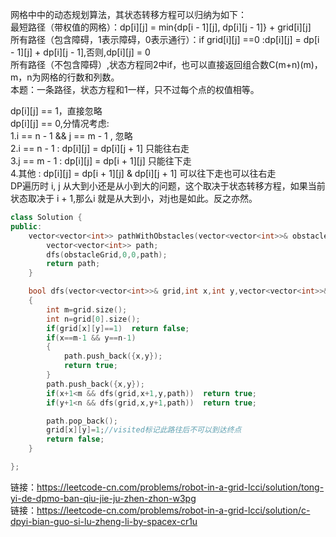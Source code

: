 网格中中的动态规划算法，其状态转移方程可以归纳为如下：  
最短路径（带权值的网格）：dp[i][j] = min{dp[i - 1][j], dp[i][j - 1]} + grid[i][j]  
所有路径（包含障碍，1表示障碍，0表示通行）：if grid[i][j] ==0 :dp[i][j] = dp[i - 1][j] + dp[i][j - 1],否则,dp[i][j] = 0  
所有路径（不包含障碍）,状态方程同2中if，也可以直接返回组合数C(m+n)(m)，m，n为网格的行数和列数。  
本题：一条路径，状态方程和1一样，只不过每个点的权值相等。  
  
dp[i][j] == 1，直接忽略  
dp[i][j] == 0,分情况考虑:  
1.i == n - 1 && j == m - 1 , 忽略  
2.i == n - 1 : dp[i][j] = dp[i][j + 1] 只能往右走  
3.j == m - 1 : dp[i][j] = dp[i + 1][j] 只能往下走  
4.其他 : dp[i][j] = dp[i + 1][j] & dp[i][j + 1] 可以往下走也可以往右走  
DP遍历时 i, j 从大到小还是从小到大的问题，这个取决于状态转移方程，如果当前状态取决于 i + 1,那么i 就是从大到小，对j也是如此。反之亦然。  

```C++
class Solution {
public:
    vector<vector<int>> pathWithObstacles(vector<vector<int>>& obstacleGrid) {
        vector<vector<int>> path;
        dfs(obstacleGrid,0,0,path);
        return path;
    }

    bool dfs(vector<vector<int>>& grid,int x,int y,vector<vector<int>>& path)
    {
        int m=grid.size();
        int n=grid[0].size();
        if(grid[x][y]==1)  return false;
        if(x==m-1 && y==n-1)
        {
            path.push_back({x,y});
            return true;
        }
        path.push_back({x,y});
        if(x+1<m && dfs(grid,x+1,y,path))  return true;
        if(y+1<n && dfs(grid,x,y+1,path))  return true;

        path.pop_back();
        grid[x][y]=1;//visited标记此路往后不可以到达终点
        return false;
    }

};
```
  

链接：https://leetcode-cn.com/problems/robot-in-a-grid-lcci/solution/tong-yi-de-dpmo-ban-qiu-jie-ju-zhen-zhon-w3pg   
链接：https://leetcode-cn.com/problems/robot-in-a-grid-lcci/solution/c-dpyi-bian-guo-si-lu-zheng-li-by-spacex-cr1u  
